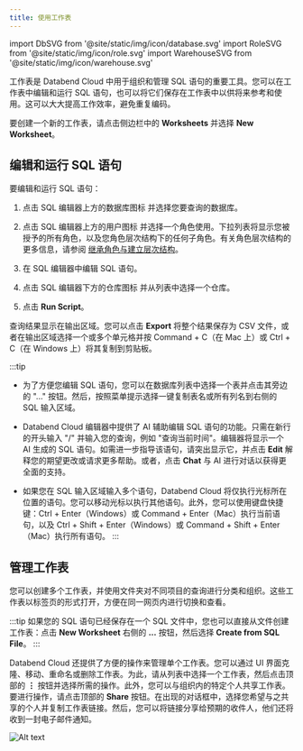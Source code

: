 ```yaml
---
title: 使用工作表
---
```

import DbSVG from '@site/static/img/icon/database.svg'
import RoleSVG from '@site/static/img/icon/role.svg'
import WarehouseSVG from '@site/static/img/icon/warehouse.svg'

工作表是 Databend Cloud 中用于组织和管理 SQL 语句的重要工具。您可以在工作表中编辑和运行 SQL 语句，也可以将它们保存在工作表中以供将来参考和使用。这可以大大提高工作效率，避免重复编码。

要创建一个新的工作表，请点击侧边栏中的 **Worksheets** 并选择 **New Worksheet**。

## 编辑和运行 SQL 语句

要编辑和运行 SQL 语句：

1. 点击 SQL 编辑器上方的数据库图标 <DbSVG/> 并选择您要查询的数据库。
2. 点击 SQL 编辑器上方的用户图标 <RoleSVG/> 并选择一个角色使用。下拉列表将显示您被授予的所有角色，以及您角色层次结构下的任何子角色。有关角色层次结构的更多信息，请参阅 [继承角色与建立层次结构](/guides/security/access-control/roles#inheriting-roles--establishing-hierarchy)。

3. 在 SQL 编辑器中编辑 SQL 语句。
4. 点击 SQL 编辑器下方的仓库图标 <WarehouseSVG/> 并从列表中选择一个仓库。
4. 点击 **Run Script**。

查询结果显示在输出区域。您可以点击 **Export** 将整个结果保存为 CSV 文件，或者在输出区域选择一个或多个单元格并按 Command + C（在 Mac 上）或 Ctrl + C（在 Windows 上）将其复制到剪贴板。

:::tip
- 为了方便您编辑 SQL 语句，您可以在数据库列表中选择一个表并点击其旁边的 "..." 按钮。然后，按照菜单提示选择一键复制表名或所有列名到右侧的 SQL 输入区域。

- Databend Cloud 编辑器中提供了 AI 辅助编辑 SQL 语句的功能。只需在新行的开头输入 "/" 并输入您的查询，例如 "查询当前时间"。编辑器将显示一个 AI 生成的 SQL 语句。如需进一步指导该语句，请突出显示它，并点击 **Edit** 解释您的期望更改或请求更多帮助。或者，点击 **Chat** 与 AI 进行对话以获得更全面的支持。

- 如果您在 SQL 输入区域输入多个语句，Databend Cloud 将仅执行光标所在位置的语句。您可以移动光标以执行其他语句。此外，您可以使用键盘快捷键：Ctrl + Enter（Windows）或 Command + Enter（Mac）执行当前语句，以及 Ctrl + Shift + Enter（Windows）或 Command + Shift + Enter（Mac）执行所有语句。
:::

## 管理工作表

您可以创建多个工作表，并使用文件夹对不同项目的查询进行分类和组织。这些工作表以标签页的形式打开，方便在同一网页内进行切换和查看。

:::tip
如果您的 SQL 语句已经保存在一个 SQL 文件中，您也可以直接从文件创建工作表：点击 **New Worksheet** 右侧的 **...** 按钮，然后选择 **Create from SQL File**。
:::

Databend Cloud 还提供了方便的操作来管理单个工作表。您可以通过 UI 界面克隆、移动、重命名或删除工作表。为此，请从列表中选择一个工作表，然后点击顶部的 **⋮** 按钮并选择所需的操作。此外，您可以与组织内的特定个人共享工作表。要进行操作，请点击顶部的 **Share** 按钮。在出现的对话框中，选择您希望与之共享的个人并复制工作表链接。然后，您可以将链接分享给预期的收件人，他们还将收到一封电子邮件通知。

![Alt text](@site/static/img/documents/worksheet/worksheet-operations.png)